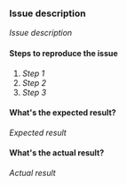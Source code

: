 ### Issue description

_Issue description_

#### Steps to reproduce the issue

1. _Step 1_
2. _Step 2_
3. _Step 3_

#### What's the expected result?

_Expected result_

#### What's the actual result?

_Actual result_